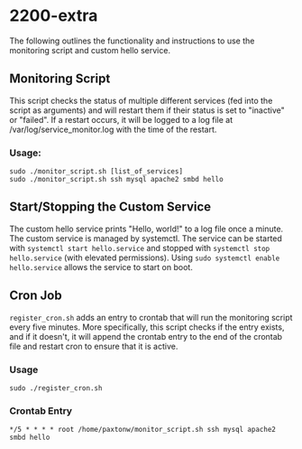 # 2200-extra
The following outlines the functionality and instructions to use the monitoring script and custom hello service.

## Monitoring Script
This script checks the status of multiple different services (fed into the script as arguments) and will restart them if their status is set to "inactive" or "failed". If a restart occurs, it will be logged to a log file at /var/log/service_monitor.log with the time of the restart.
### Usage:
```
sudo ./monitor_script.sh [list_of_services]
sudo ./monitor_script.sh ssh mysql apache2 smbd hello
```

## Start/Stopping the Custom Service
The custom hello service prints "Hello, world!" to a log file once a minute.
The custom service is managed by systemctl.  The service can be started with `systemctl start hello.service` and stopped with `systemctl stop hello.service` (with elevated permissions).
Using `sudo systemctl enable hello.service` allows the service to start on boot.  

## Cron Job
`register_cron.sh` adds an entry to crontab that will run the monitoring script every five minutes.  More specifically, this script checks if the entry exists, and if it doesn't, it will append the crontab entry to the end of the crontab file and restart cron to ensure that it is active.  
### Usage
```
sudo ./register_cron.sh
```
### Crontab Entry
```
*/5 * * * * root /home/paxtonw/monitor_script.sh ssh mysql apache2 smbd hello
```
